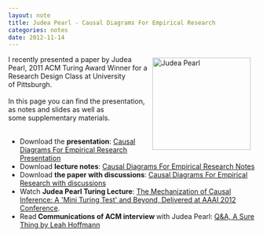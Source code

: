 ```yaml
---
layout: note
title: Judea Pearl - Causal Diagrams For Empirical Research
categories: notes
date: 2012-11-14
---
```

<div><div style="display:inline;margin:5px 10px;float:right"><img alt="Judea Pearl" border="0" height="188" src="https://sites.google.com/site/btabibian/_/rsrc/1352927379443/notes/judeapearl-causaldiagramsforempiricalresearch/JudeaPearl.jpg" width="200"/></div>I recently presented a paper by Judea Pearl, 2011 ACM Turing Award Winner for a Research Design Class at University of Pittsburgh.</div><div><br/></div><div>In this page you can find the presentation, as notes and slides as well as some supplementary materials.  </div><div><br/></div><div><ul><li>Download the <b>presentation</b>: <a href="https://dl.dropbox.com/u/7972992/Site/Judea%20Pearl/JPearl%20-%20presentation.pdf" rel="nofollow" target="_blank">Causal Diagrams For Empirical Research Presentation</a></li><li>Download <b>lecture notes</b>: <a href="https://dl.dropbox.com/u/7972992/Site/Judea%20Pearl/JPearl%20-%20notes.pdf" rel="nofollow" target="_blank">Causal Diagrams For Empirical Research Notes</a></li><li>Download <b>the paper with discussions</b>: <a href="ftp://cobase.cs.ucla.edu/pub/stat_ser/R218-B.pdf" target="_blank">Causal Diagrams For Empirical Research with discussions</a></li><li>Watch <b>Judea Pearl Turing Lecture</b>: <a href="http://amturing.acm.org/award_winners/pearl_2658896.cfm" rel="nofollow" target="_blank">The Mechanization of Causal Inference: A 'Mini Turing Test' and Beyond, Delivered at AAAI 2012 Conference</a>. </li><li>Read<b> Communications of ACM interview </b>with Judea Pearl: <a href="http://dl.acm.org/citation.cfm?id=2184347&amp;CFID=141703262&amp;CFTOKEN=10640658" rel="nofollow" target="_blank">Q&amp;A, A Sure Thing by Leah Hoffmann</a></li></ul></div>